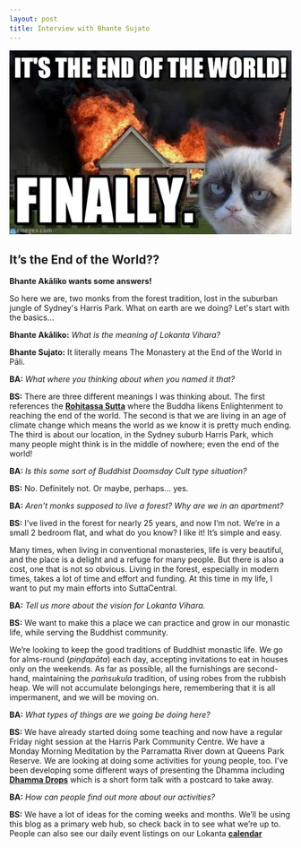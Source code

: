 ```yaml
---
layout: post
title: Interview with Bhante Sujato
---
```



![Grumpy the Cat in front of a burning house](https://raw.githubusercontent.com/lokanta/lokanta.github.io/master/grumpy%20the%20cat.jpg)

## It’s the End of the World?? 

**Bhante Akāliko wants some answers!**


So here we are, two monks from the forest tradition, lost in the suburban jungle of Sydney's Harris Park. What on earth are we doing? Let's start with the basics...

**Bhante Akāliko:** *What is the meaning of Lokanta Vihara?*

**Bhante Sujato:** It literally means The Monastery at the End of the World in Pāli.

**BA:** *What where you thinking about when you named it that?*

**BS:** There are three different meanings I was thinking about. The first references the [**Rohitassa Sutta**](https://suttacentral.net/an4.45/en/sujato) where the Buddha likens Enlightenment to reaching the end of the world. The second is that we are living in an age of climate change which means the world as we know it is pretty much ending. The third is about our location, in the Sydney suburb Harris Park, which many people might think is in the middle of nowhere; even the end of the world!   

**BA:** *Is this some sort of Buddhist Doomsday Cult type situation?*

**BS:** No. Definitely not. Or maybe, perhaps… yes.

**BA:** *Aren't monks supposed to live a forest? Why are we in an apartment?*

**BS:** I’ve lived in the forest for nearly 25 years, and now I’m not. We’re in a small 2 bedroom flat, and what do you know? I like it! It’s simple and easy.

Many times, when living in conventional monasteries, life is very beautiful, and the place is a delight and a refuge for many people. But there is also a cost, one that is not so obvious. Living in the forest, especially in modern times, takes a lot of time and effort and funding. At this time in my life, I want to put my main efforts into SuttaCentral.

**BA:** *Tell us more about the vision for Lokanta Vihara.*

**BS:** We want to make this a place we can practice and grow in our monastic life, while serving the Buddhist community.

We’re looking to keep the good traditions of Buddhist monastic life. We go for alms-round (*piṇḍapāta*) each day, accepting invitations to eat in houses only on the weekends. As far as possible, all the furnishings are second-hand, maintaining the *paṁsukula* tradition, of using robes from the rubbish heap. We will not accumulate belongings here, remembering that it is all impermanent, and we will be moving on.

**BA:** *What types of things are we going be doing here?*

**BS:** We have already started doing some teaching and now have a regular Friday night session at the Harris Park Community Centre. We have a Monday Morning Meditation by the Parramatta River down at Queens Park Reserve. We are looking at doing some activities for young people, too.  I’ve been developing some different ways of presenting the Dhamma including [**Dhamma Drops**](https://lokanta.github.io/drops/) which is a short form talk with a postcard to take away.

**BA:** *How can people find out more about our activities?*

**BS:** We have a lot of ideas for the coming weeks and months. We’ll be using this blog as a primary web hub, so check back in to see what we’re up to. People can also see our daily event listings on our Lokanta [**calendar**](https://lokanta.github.io/happenings)
